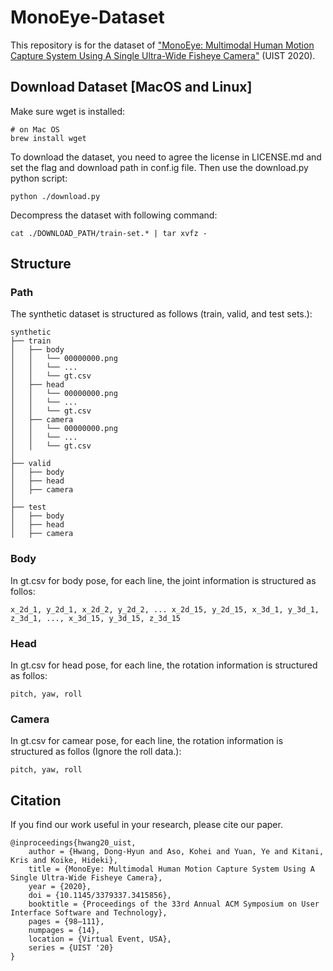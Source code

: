 # MonoEye-Dataset

This repository is for the dataset of ["MonoEye: Multimodal Human Motion Capture System Using A Single Ultra-Wide Fisheye Camera"](https://dl.acm.org/doi/abs/10.1145/3379337.3415856) (UIST 2020).

## Download Dataset [MacOS and Linux]
Make sure wget is installed:
```
# on Mac OS
brew install wget
```

To download the dataset, you need to agree the license in LICENSE.md and set the flag and download path in conf.ig file. 
Then use the download.py python script:
```
python ./download.py
```
Decompress the dataset with following command:
```
cat ./DOWNLOAD_PATH/train-set.* | tar xvfz -
```

## Structure
### Path
The synthetic dataset is structured as follows (train, valid, and test sets.):

```
synthetic
├── train
│   ├── body
│   │   └── 00000000.png
│   │   └── ...
│   │   └── gt.csv
│   ├── head
│   │   └── 00000000.png
│   │   └── ...
│   │   └── gt.csv
│   ├── camera
│   │   └── 00000000.png
│   │   └── ...
│   │   └── gt.csv
│
├── valid
│   ├── body
│   ├── head
│   ├── camera
│
├── test
│   ├── body
│   ├── head
│   ├── camera
```
### Body
In gt.csv for body pose, for each line, the joint information is structured as follos:
```
x_2d_1, y_2d_1, x_2d_2, y_2d_2, ... x_2d_15, y_2d_15, x_3d_1, y_3d_1, z_3d_1, ..., x_3d_15, y_3d_15, z_3d_15
```
### Head
In gt.csv for head pose, for each line, the rotation information is structured as follos:
```
pitch, yaw, roll
```

### Camera
In gt.csv for camear pose, for each line, the rotation information is structured as follos (Ignore the roll data.):
```
pitch, yaw, roll
```

### 

## Citation
If you find our work useful in your research, please cite our paper.
```
@inproceedings{hwang20_uist,
    author = {Hwang, Dong-Hyun and Aso, Kohei and Yuan, Ye and Kitani, Kris and Koike, Hideki},
    title = {MonoEye: Multimodal Human Motion Capture System Using A Single Ultra-Wide Fisheye Camera},
    year = {2020},
    doi = {10.1145/3379337.3415856},
    booktitle = {Proceedings of the 33rd Annual ACM Symposium on User Interface Software and Technology},
    pages = {98–111},
    numpages = {14},
    location = {Virtual Event, USA},
    series = {UIST '20}
}
```